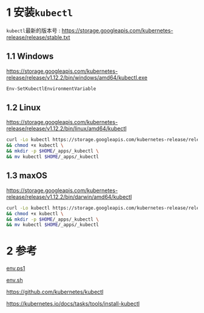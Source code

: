 # 1 安装`kubectl`

`kubectl`最新的版本号 : 
https://storage.googleapis.com/kubernetes-release/release/stable.txt

## 1.1 Windows

https://storage.googleapis.com/kubernetes-release/release/v1.12.2/bin/windows/amd64/kubectl.exe

```powershell
Env-SetKubectlEnvironmentVariable
```

## 1.2 Linux

https://storage.googleapis.com/kubernetes-release/release/v1.12.2/bin/linux/amd64/kubectl

```sh
curl -Lo kubectl https://storage.googleapis.com/kubernetes-release/release/v1.12.2/bin/linux/amd64/kubectl \
&& chmod +x kubectl \
&& mkdir -p $HOME/_apps/_kubectl \
&& mv kubectl $HOME/_apps/_kubectl
```

## 1.3 maxOS

https://storage.googleapis.com/kubernetes-release/release/v1.12.2/bin/darwin/amd64/kubectl

```sh
curl -Lo kubectl https://storage.googleapis.com/kubernetes-release/release/v1.12.2/bin/darwin/amd64/kubectl \
&& chmod +x kubectl \
&& mkdir -p $HOME/_apps/_kubectl \
&& mv kubectl $HOME/_apps/_kubectl
```

# 2 参考

[env.ps1]

[env.sh]

https://github.com/kubernetes/kubectl

https://kubernetes.io/docs/tasks/tools/install-kubectl

[env.ps1]:../../powershell/functions/env/env.ps1

[env.sh]:../../shell/env.sh
